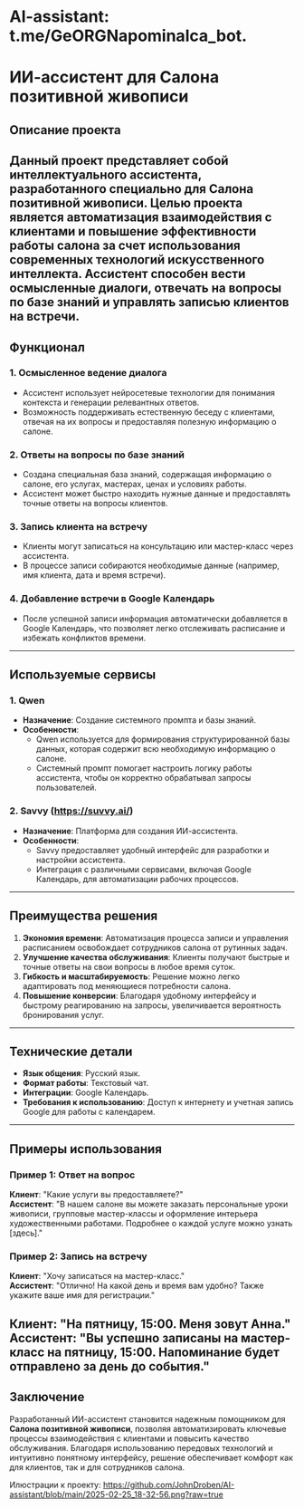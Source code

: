 # AI-assistant: t.me/GeORGNapominalca_bot.

# ИИ-ассистент для Салона позитивной живописи

## Описание проекта

Данный проект представляет собой интеллектуального ассистента, разработанного специально для **Салона позитивной живописи**. Целью проекта является автоматизация взаимодействия с клиентами и повышение эффективности работы салона за счет использования современных технологий искусственного интеллекта. Ассистент способен вести осмысленные диалоги, отвечать на вопросы по базе знаний и управлять записью клиентов на встречи.
---
## Функционал
### 1. **Осмысленное ведение диалога**
   - Ассистент использует нейросетевые технологии для понимания контекста и генерации релевантных ответов.
   - Возможность поддерживать естественную беседу с клиентами, отвечая на их вопросы и предоставляя полезную информацию о салоне.

### 2. **Ответы на вопросы по базе знаний**
   - Создана специальная база знаний, содержащая информацию о салоне, его услугах, мастерах, ценах и условиях работы.
   - Ассистент может быстро находить нужные данные и предоставлять точные ответы на вопросы клиентов.

### 3. **Запись клиента на встречу**
   - Клиенты могут записаться на консультацию или мастер-класс через ассистента.
   - В процессе записи собираются необходимые данные (например, имя клиента, дата и время встречи).

### 4. **Добавление встречи в Google Календарь**
   - После успешной записи информация автоматически добавляется в Google Календарь, что позволяет легко отслеживать расписание и избежать конфликтов времени.
---
## Используемые сервисы
### 1. **Qwen**
   - **Назначение**: Создание системного промпта и базы знаний.
   - **Особенности**:
     - Qwen используется для формирования структурированной базы данных, которая содержит всю необходимую информацию о салоне.
     - Системный промпт помогает настроить логику работы ассистента, чтобы он корректно обрабатывал запросы пользователей.

### 2. **Savvy (https://suvvy.ai/)**
   - **Назначение**: Платформа для создания ИИ-ассистента.
   - **Особенности**:
     - Savvy предоставляет удобный интерфейс для разработки и настройки ассистента.
     - Интеграция с различными сервисами, включая Google Календарь, для автоматизации рабочих процессов.
---
## Преимущества решения
1. **Экономия времени**: Автоматизация процесса записи и управления расписанием освобождает сотрудников салона от рутинных задач.
2. **Улучшение качества обслуживания**: Клиенты получают быстрые и точные ответы на свои вопросы в любое время суток.
3. **Гибкость и масштабируемость**: Решение можно легко адаптировать под меняющиеся потребности салона.
4. **Повышение конверсии**: Благодаря удобному интерфейсу и быстрому реагированию на запросы, увеличивается вероятность бронирования услуг.
---
## Технические детали
- **Язык общения**: Русский язык.
- **Формат работы**: Текстовый чат.
- **Интеграции**: Google Календарь.
- **Требования к использованию**: Доступ к интернету и учетная запись Google для работы с календарем.
---
## Примеры использования

### Пример 1: Ответ на вопрос
**Клиент**: "Какие услуги вы предоставляете?"  
**Ассистент**: "В нашем салоне вы можете заказать персональные уроки живописи, групповые мастер-классы и оформление интерьера художественными работами. Подробнее о каждой услуге можно узнать [здесь]."

### Пример 2: Запись на встречу
**Клиент**: "Хочу записаться на мастер-класс."  
**Ассистент**: "Отлично! На какой день и время вам удобно? Также укажите ваше имя для регистрации."  

**Клиент**: "На пятницу, 15:00. Меня зовут Анна."  
**Ассистент**: "Вы успешно записаны на мастер-класс на пятницу, 15:00. Напоминание будет отправлено за день до события."
---

## Заключение
Разработанный ИИ-ассистент становится надежным помощником для **Салона позитивной живописи**, позволяя автоматизировать ключевые процессы взаимодействия с клиентами и повысить качество обслуживания. Благодаря использованию передовых технологий и интуитивно понятному интерфейсу, решение обеспечивает комфорт как для клиентов, так и для сотрудников салона.

Илюстрации к проекту: https://github.com/JohnDroben/AI-assistant/blob/main/2025-02-25_18-32-56.png?raw=true

